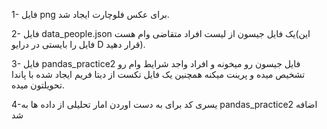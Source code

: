 1- فایل png برای عکس فلوچارت ایجاد شد.

2- فایل data_people.json  یک فایل جیسون از لیست افراد متقاضی وام هست(این فایل را بایستی در درایو D قرار دهید).

3- فایل pandas_practice2 فایل جیسون رو میخونه و افراد واجد شرایط وام رو تشخیص میده و پرینت میکنه همچنین یک فایل تکست از دیتا فریم ایجاد شده با پاندا تحویلتون میده.

4-یسری کد برای به دست اوردن امار تحلیلی از داده ها به pandas_practice2 اضافه شد

